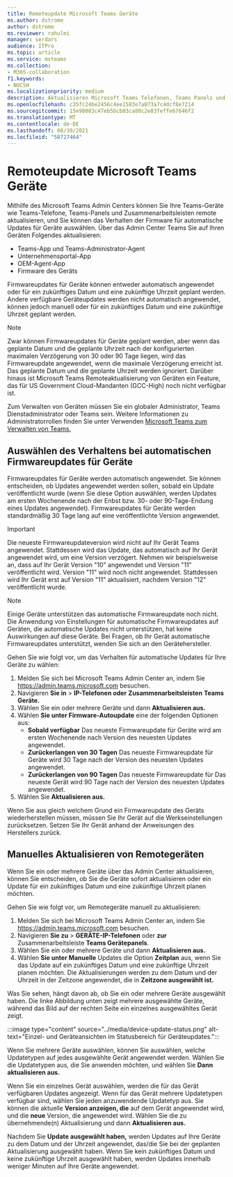 ```yaml
---
title: Remoteupdate Microsoft Teams Geräte
ms.author: dstrome
author: dstrome
ms.reviewer: rahulmi
manager: serdars
audience: ITPro
ms.topic: article
ms.service: msteams
ms.collection:
- M365-collaboration
f1.keywords:
- NOCSH
ms.localizationpriority: medium
description: Aktualisieren Microsoft Teams Telefonen, Teams Panels und Zusammenarbeitsleisten remote über Teams Admin Center
ms.openlocfilehash: c35fc24be2456c4ee1583e7a073a7c4dcf8e7214
ms.sourcegitcommit: 15e90083c47eb5bcb03ca80c2e83feffe67646f2
ms.translationtype: MT
ms.contentlocale: de-DE
ms.lasthandoff: 08/30/2021
ms.locfileid: "58727464"
---
```

# <a name="update-microsoft-teams-devices-remotely"></a>Remoteupdate Microsoft Teams Geräte

Mithilfe des Microsoft Teams Admin Centers können Sie Ihre Teams-Geräte wie Teams-Telefone, Teams-Panels und Zusammenarbeitsleisten remote aktualisieren, und Sie können das Verhalten der Firmware für automatische Updates für Geräte auswählen. Über das Admin Center Teams Sie auf Ihren Geräten Folgendes aktualisieren:

- Teams-App und Teams-Administrator-Agent
- Unternehmensportal-App
- OEM-Agent-App
- Firmware des Geräts

Firmwareupdates für Geräte können entweder automatisch angewendet oder für ein zukünftiges Datum und eine zukünftige Uhrzeit geplant werden. Andere verfügbare Geräteupdates werden nicht automatisch angewendet, können jedoch manuell oder für ein zukünftiges Datum und eine zukünftige Uhrzeit geplant werden.

> [!NOTE]
> Zwar können Firmwareupdates für Geräte geplant werden, aber wenn das geplante Datum und die geplante Uhrzeit nach der konfigurierten maximalen Verzögerung von 30 oder 90 Tage liegen, wird das Firmwareupdate angewendet, wenn die maximale Verzögerung erreicht ist. Das geplante Datum und die geplante Uhrzeit werden ignoriert. Darüber hinaus ist Microsoft Teams Remoteaktualisierung von Geräten ein Feature, das für US Government Cloud-Mandanten (GCC-High) noch nicht verfügbar ist.

Zum Verwalten von Geräten müssen Sie ein globaler Administrator, Teams Dienstadministrator oder Teams sein. Weitere Informationen zu Administratorrollen finden Sie unter Verwenden [Microsoft Teams zum Verwalten von Teams.](../using-admin-roles.md)

## <a name="choose-automatic-device-firmware-update-behavior"></a>Auswählen des Verhaltens bei automatischen Firmwareupdates für Geräte

Firmwareupdates für Geräte werden automatisch angewendet. Sie können entscheiden, ob Updates angewendet werden sollen, sobald ein Update veröffentlicht wurde (wenn Sie diese Option auswählen, werden Updates am ersten Wochenende nach der Enbst bzw. 30- oder 90-Tage-Endung eines Updates angewendet). Firmwareupdates für Geräte werden standardmäßig 30 Tage lang auf eine veröffentlichte Version angewendet.

> [!IMPORTANT]
> Die neueste Firmwareupdateversion wird nicht auf Ihr Gerät Teams angewendet. Stattdessen wird das Update, das automatisch auf Ihr Gerät angewendet wird, um eine Version verzögert. Nehmen wir beispielsweise an, dass auf Ihr Gerät Version "10" angewendet und Version "11" veröffentlicht wird. Version "11" wird noch nicht angewendet. Stattdessen wird Ihr Gerät erst auf Version "11" aktualisiert, nachdem Version "12" veröffentlicht wurde.

> [!NOTE]
> Einige Geräte unterstützen das automatische Firmwareupdate noch nicht. Die Anwendung von Einstellungen für automatische Firmwareupdates auf Geräten, die automatische Updates nicht unterstützen, hat keine Auswirkungen auf diese Geräte. Bei Fragen, ob Ihr Gerät automatische Firmwareupdates unterstützt, wenden Sie sich an den Gerätehersteller.

Gehen Sie wie folgt vor, um das Verhalten für automatische Updates für Ihre Geräte zu wählen:

1. Melden Sie sich bei Microsoft Teams Admin Center an, indem Sie https://admin.teams.microsoft.com besuchen.
2. Navigieren **Sie in**  >  **IP-Telefonen oder** **Zusammenarbeitsleisten** **Teams Geräte.**
3. Wählen Sie ein oder mehrere Geräte und dann **Aktualisieren aus.**
4. Wählen **Sie unter Firmware-Autoupdate** eine der folgenden Optionen aus:
    - **Sobald verfügbar** Das neueste Firmwareupdate für Geräte wird am ersten Wochenende nach Version des neuesten Updates angewendet.
    - **Zurückerlangen von 30 Tagen** Das neueste Firmwareupdate für Geräte wird 30 Tage nach der Version des neuesten Updates angewendet.
    - **Zurückerlangen von 90 Tagen** Das neueste Firmwareupdate für Das neueste Gerät wird 90 Tage nach der Version des neuesten Updates angewendet.
5. Wählen Sie **Aktualisieren aus.**

Wenn Sie aus gleich welchem Grund ein Firmwareupdate des Geräts wiederherstellen müssen, müssen Sie Ihr Gerät auf die Werkseinstellungen zurücksetzen. Setzen Sie Ihr Gerät anhand der Anweisungen des Herstellers zurück.  

## <a name="manually-update-remote-devices"></a>Manuelles Aktualisieren von Remotegeräten

Wenn Sie ein oder mehrere Geräte über das Admin Center aktualisieren, können Sie entscheiden, ob Sie die Geräte sofort aktualisieren oder ein Update für ein zukünftiges Datum und eine zukünftige Uhrzeit planen möchten.

Gehen Sie wie folgt vor, um Remotegeräte manuell zu aktualisieren:

1. Melden Sie sich bei Microsoft Teams Admin Center an, indem Sie https://admin.teams.microsoft.com besuchen.
2. Navigieren **Sie zu**  >  **GERÄTE-IP-Telefonen** oder **zur** Zusammenarbeitsleiste **Teams Gerätepanels**.
3. Wählen Sie ein oder mehrere Geräte und dann **Aktualisieren aus.**
4. Wählen **Sie unter Manuelle** Updates die Option **Zeitplan** aus, wenn Sie das Update auf ein zukünftiges Datum und eine zukünftige Uhrzeit planen möchten. Die Aktualisierungen werden zu dem Datum und der Uhrzeit in der Zeitzone angewendet, die in **Zeitzone ausgewählt ist.**

Was Sie sehen, hängt davon ab, ob Sie ein oder mehrere Geräte ausgewählt haben. Die linke Abbildung unten zeigt mehrere ausgewählte Geräte, während das Bild auf der rechten Seite ein einzelnes ausgewähltes Gerät zeigt.

:::image type="content" source="../media/device-update-status.png" alt-text="Einzel- und Geräteansichten im Statusbereich für Geräteupdates.":::

Wenn Sie mehrere Geräte auswählen, können Sie auswählen, welche Updatetypen auf jedes ausgewählte Gerät angewendet werden. Wählen Sie die Updatetypen aus, die Sie anwenden möchten, und wählen Sie **Dann aktualisieren aus.**

Wenn Sie ein einzelnes Gerät auswählen, werden die für das Gerät verfügbaren Updates angezeigt. Wenn für das Gerät mehrere Updatetypen verfügbar sind, wählen Sie jeden anzuwendende Updatetyp aus. Sie können die aktuelle **Version anzeigen, die** auf dem Gerät angewendet wird, und die **neue** Version, die angewendet wird. Wählen Sie die zu übernehmende(n) Aktualisierung und dann **Aktualisieren aus.**

Nachdem Sie **Update ausgewählt haben,** werden Updates auf Ihre Geräte zu dem Datum und der Uhrzeit angewendet, das/die Sie bei der geplanten Aktualisierung ausgewählt haben. Wenn Sie kein zukünftiges Datum und keine zukünftige Uhrzeit ausgewählt haben, werden Updates innerhalb weniger Minuten auf Ihre Geräte angewendet.
